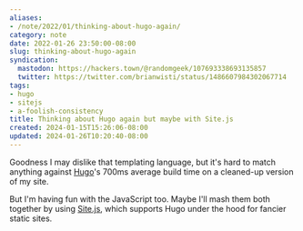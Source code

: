 ```yaml
---
aliases:
- /note/2022/01/thinking-about-hugo-again/
category: note
date: 2022-01-26 23:50:00-08:00
slug: thinking-about-hugo-again
syndication:
  mastodon: https://hackers.town/@randomgeek/107693338693135857
  twitter: https://twitter.com/brianwisti/status/1486607984302067714
tags:
- hugo
- sitejs
- a-foolish-consistency
title: Thinking about Hugo again but maybe with Site.js
created: 2024-01-15T15:26:06-08:00
updated: 2024-01-26T10:20:40-08:00
---
```


Goodness I may dislike that templating language, but it's hard to match anything against [Hugo](../../../card/Hugo.md)'s 700ms average build time on a cleaned-up version of my site.

But I'm having fun with the JavaScript too. Maybe I'll mash them both together by using [Site.js](https://sitejs.org), which supports Hugo under the hood for fancier static sites.
